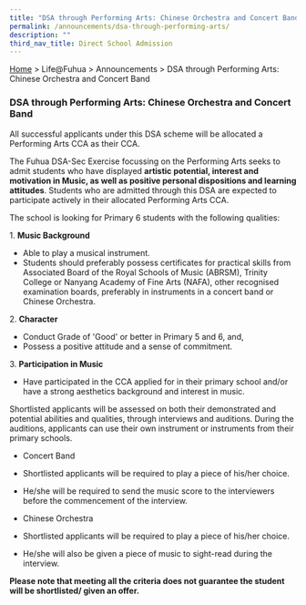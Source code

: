 ```yaml
---
title: "DSA through Performing Arts: Chinese Orchestra and Concert Band"
permalink: /announcements/dsa-through-performing-arts/
description: ""
third_nav_title: Direct School Admission
---
```

[Home](https://fuhuasec.moe.edu.sg/) \> Life@Fuhua > Announcements > DSA through Performing Arts: Chinese Orchestra and Concert Band

### DSA through Performing Arts: Chinese Orchestra and Concert Band

  

All successful applicants under this DSA scheme will be allocated a Performing Arts CCA as their CCA. 

  

The Fuhua DSA-Sec Exercise focussing on the Performing Arts seeks to admit students who have displayed **artistic potential, interest and motivation in Music, as well as positive personal dispositions and learning attitudes**. Students who are admitted through this DSA are expected to participate actively in their allocated Performing Arts CCA. 

  

The school is looking for Primary 6 students with the following qualities: 

  

1\.  **Music Background**

*   Able to play a musical instrument.
*   Students should preferably possess certificates for practical skills from Associated Board of the Royal Schools of Music (ABRSM), Trinity College or Nanyang Academy of Fine Arts (NAFA), other recognised examination boards, preferably in instruments in a concert band or Chinese Orchestra. 

2\. **Character**

*   Conduct Grade of 'Good' or better in Primary 5 and 6, and, 
*   Possess a positive attitude and a sense of commitment.

  

3\. **Participation in Music**

*   Have participated in the CCA applied for in their primary school and/or have a strong aesthetics background and interest in music.

Shortlisted applicants will be assessed on both their demonstrated and potential abilities and qualities, through interviews and auditions. During the auditions, applicants can use their own instrument or instruments from their primary schools.   
  

*   Concert Band

*   Shortlisted applicants will be required to play a piece of his/her choice.
*   He/she will be required to send the music score to the interviewers before the commencement of the interview.

*   Chinese Orchestra

*   Shortlisted applicants will be required to play a piece of his/her choice.
*   He/she will also be given a piece of music to sight-read during the interview.

  

**Please note that meeting all the criteria does not guarantee the student will be shortlisted/ given an offer.**
